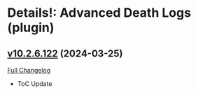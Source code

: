 # Details!: Advanced Death Logs (plugin)

## [v10.2.6.122](https://github.com/Tercioo/AdvancedDeathLogs/tree/v10.2.6.122) (2024-03-25)
[Full Changelog](https://github.com/Tercioo/AdvancedDeathLogs/compare/v10.2.5.121...v10.2.6.122) 

- ToC Update  
